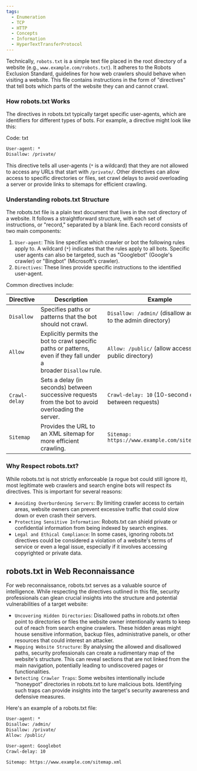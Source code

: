 ```yaml
---
tags:
  - Enumeration
  - TCP
  - HTTP
  - Concepts
  - Information
  - HyperTextTransferProtocol
---
```


Technically, `robots.txt` is a simple text file placed in the root directory of a website (e.g., `www.example.com/robots.txt`). It adheres to the Robots Exclusion Standard, guidelines for how web crawlers should behave when visiting a website. This file contains instructions in the form of "directives" that tell bots which parts of the website they can and cannot crawl.

### How robots.txt Works

The directives in robots.txt typically target specific user-agents, which are identifiers for different types of bots. For example, a directive might look like this:

Code: txt

```txt
User-agent: *
Disallow: /private/
```

This directive tells all user-agents (`*` is a wildcard) that they are not allowed to access any URLs that start with `/private/`. Other directives can allow access to specific directories or files, set crawl delays to avoid overloading a server or provide links to sitemaps for efficient crawling.

### Understanding robots.txt Structure

The robots.txt file is a plain text document that lives in the root directory of a website. It follows a straightforward structure, with each set of instructions, or "record," separated by a blank line. Each record consists of two main components:

1. `User-agent`: This line specifies which crawler or bot the following rules apply to. A wildcard (`*`) indicates that the rules apply to all bots. Specific user agents can also be targeted, such as "Googlebot" (Google's crawler) or "Bingbot" (Microsoft's crawler).
2. `Directives`: These lines provide specific instructions to the identified user-agent.

Common directives include:

|Directive|Description|Example|
|---|---|---|
|`Disallow`|Specifies paths or patterns that the bot should not crawl.|`Disallow: /admin/` (disallow access to the admin directory)|
|`Allow`|Explicitly permits the bot to crawl specific paths or patterns, even if they fall under a broader `Disallow` rule.|`Allow: /public/` (allow access to the public directory)|
|`Crawl-delay`|Sets a delay (in seconds) between successive requests from the bot to avoid overloading the server.|`Crawl-delay: 10` (10-second delay between requests)|
|`Sitemap`|Provides the URL to an XML sitemap for more efficient crawling.|`Sitemap: https://www.example.com/sitemap.xml`|

### Why Respect robots.txt?

While robots.txt is not strictly enforceable (a rogue bot could still ignore it), most legitimate web crawlers and search engine bots will respect its directives. This is important for several reasons:

- `Avoiding Overburdening Servers`: By limiting crawler access to certain areas, website owners can prevent excessive traffic that could slow down or even crash their servers.
- `Protecting Sensitive Information`: Robots.txt can shield private or confidential information from being indexed by search engines.
- `Legal and Ethical Compliance`: In some cases, ignoring robots.txt directives could be considered a violation of a website's terms of service or even a legal issue, especially if it involves accessing copyrighted or private data.

## robots.txt in Web Reconnaissance

For web reconnaissance, robots.txt serves as a valuable source of intelligence. While respecting the directives outlined in this file, security professionals can glean crucial insights into the structure and potential vulnerabilities of a target website:

- `Uncovering Hidden Directories`: Disallowed paths in robots.txt often point to directories or files the website owner intentionally wants to keep out of reach from search engine crawlers. These hidden areas might house sensitive information, backup files, administrative panels, or other resources that could interest an attacker.
- `Mapping Website Structure`: By analysing the allowed and disallowed paths, security professionals can create a rudimentary map of the website's structure. This can reveal sections that are not linked from the main navigation, potentially leading to undiscovered pages or functionalities.
- `Detecting Crawler Traps`: Some websites intentionally include "honeypot" directories in robots.txt to lure malicious bots. Identifying such traps can provide insights into the target's security awareness and defensive measures.


Here's an example of a robots.txt file:

```txt
User-agent: *
Disallow: /admin/
Disallow: /private/
Allow: /public/

User-agent: Googlebot
Crawl-delay: 10

Sitemap: https://www.example.com/sitemap.xml
```